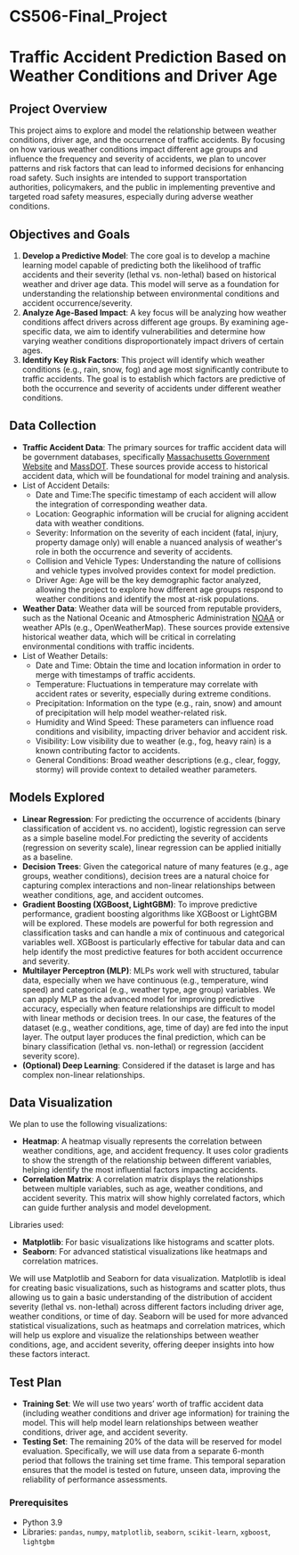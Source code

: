 # CS506-Final_Project
# Traffic Accident Prediction Based on Weather Conditions and Driver Age

## Project Overview
This project aims to explore and model the relationship between weather conditions, driver age, and the occurrence of traffic accidents. By focusing on how various weather conditions impact different age groups and influence the frequency and severity of accidents, we plan to uncover patterns and risk factors that can lead to informed decisions for enhancing road safety. Such insights are intended to support transportation authorities, policymakers, and the public in implementing preventive and targeted road safety measures, especially during adverse weather conditions.

## Objectives and Goals
1. **Develop a Predictive Model**: The core goal is to develop a machine learning model capable of predicting both the likelihood of traffic accidents and their severity (lethal vs. non-lethal) based on historical weather and driver age data. This model will serve as a foundation for understanding the relationship between environmental conditions and accident occurrence/severity.
2. **Analyze Age-Based Impact**: A key focus will be analyzing how weather conditions affect drivers across different age groups. By examining age-specific data, we aim to identify vulnerabilities and determine how varying weather conditions disproportionately impact drivers of certain ages.
3. **Identify Key Risk Factors**: This project will identify which weather conditions (e.g., rain, snow, fog) and age most significantly contribute to traffic accidents. The goal is to establish which factors are predictive of both the occurrence and severity of accidents under different weather conditions.

## Data Collection
- **Traffic Accident Data**: The primary sources for traffic accident data will be government databases, specifically  [Massachusetts Government Website](https://www.mass.gov) and [MassDOT](https://www.mass.gov/orgs/massachusetts-department-of-transportation). These sources provide access to historical accident data, which will be foundational for model training and analysis.
- List of Accident Details:
  - Date and Time:The specific timestamp of each accident will allow the integration of corresponding weather data.
  - Location: Geographic information will be crucial for aligning accident data with weather conditions.
  - Severity: Information on the severity of each incident (fatal, injury, property damage only) will enable a nuanced analysis of weather's role in both the occurrence and severity of accidents.
  - Collision and Vehicle Types: Understanding the nature of collisions and vehicle types involved provides context for model prediction.
  - Driver Age: Age will be the key demographic factor analyzed, allowing the project to explore how different age groups respond to weather conditions and identify the most at-risk populations.
- **Weather Data**: Weather data will be sourced from reputable providers, such as the National Oceanic and Atmospheric Administration [NOAA](https://www.noaa.gov) or weather APIs (e.g., OpenWeatherMap). These sources provide extensive historical weather data, which will be critical in correlating environmental conditions with traffic incidents.
- List of Weather Details:
  - Date and Time: Obtain the time and location information in order to merge with timestamps of traffic accidents. 
  - Temperature: Fluctuations in temperature may correlate with accident rates or severity, especially during extreme conditions.
  - Precipitation: Information on the type (e.g., rain, snow) and amount of precipitation will help model weather-related risk.
  - Humidity and Wind Speed: These parameters can influence road conditions and visibility, impacting driver behavior and accident risk.
  - Visibility: Low visibility due to weather (e.g., fog, heavy rain) is a known contributing factor to accidents.
  - General Conditions: Broad weather descriptions (e.g., clear, foggy, stormy) will provide context to detailed weather parameters.

## Models Explored
- **Linear Regression**: For predicting the occurrence of accidents (binary classification of accident vs. no accident), logistic regression can serve as a simple baseline model.For predicting the severity of accidents (regression on severity scale), linear regression can be applied initially as a baseline.
- **Decision Trees**: Given the categorical nature of many features (e.g., age groups, weather conditions), decision trees are a natural choice for capturing complex interactions and non-linear relationships between weather conditions, age, and accident outcomes.
- **Gradient Boosting (XGBoost, LightGBM)**: To improve predictive performance, gradient boosting algorithms like XGBoost or LightGBM will be explored. These models are powerful for both regression and classification tasks and can handle a mix of continuous and categorical variables well.
XGBoost is particularly effective for tabular data and can help identify the most predictive features for both accident occurrence and severity.
- **Multilayer Perceptron (MLP)**: MLPs work well with structured, tabular data, especially when we have continuous (e.g., temperature, wind speed) and categorical (e.g., weather type, age group) variables.
We can apply MLP as the advanced model for improving predictive accuracy, especially when feature relationships are difficult to model with linear methods or decision trees. In our case, the features of the dataset (e.g., weather conditions, age, time of day) are fed into the input layer. The output layer produces the final prediction, which can be binary classification (lethal vs. non-lethal) or regression (accident severity score).
- **(Optional) Deep Learning**: Considered if the dataset is large and has complex non-linear relationships.

## Data Visualization
We plan to use the following visualizations:
- **Heatmap**: A heatmap visually represents the correlation between weather conditions, age, and accident frequency. It uses color gradients to show the strength of the relationship between different variables, helping identify the most influential factors impacting accidents.
- **Correlation Matrix**: A correlation matrix displays the relationships between multiple variables, such as age, weather conditions, and accident severity. This matrix will show highly correlated factors, which can guide further analysis and model development.

Libraries used:
- **Matplotlib**: For basic visualizations like histograms and scatter plots.
- **Seaborn**: For advanced statistical visualizations like heatmaps and correlation matrices.

We will use Matplotlib and Seaborn for data visualization. Matplotlib is ideal for creating basic visualizations,  such as histograms and scatter plots, thus allowing us to gain a basic understanding of the distribution of accident severity (lethal vs. non-lethal) across different factors including driver age, weather conditions, or time of day. Seaborn will be used for more advanced statistical visualizations, such as heatmaps and correlation matrices, which will help us explore and visualize the relationships between weather conditions, age, and accident severity, offering deeper insights into how these factors interact.

## Test Plan
- **Training Set**: We will use two years’ worth of traffic accident data (including weather conditions and driver age information) for training the model. This will help model learn relationships between weather conditions, driver age, and accident severity.
- **Testing Set**: The remaining 20% of the data will be reserved for model evaluation. Specifically, we will use data from a separate 6-month period that follows the training set time frame. This temporal separation ensures that the model is tested on future, unseen data, improving the reliability of performance assessments.

### Prerequisites
- Python 3.9
- Libraries: `pandas`, `numpy`, `matplotlib`, `seaborn`, `scikit-learn`, `xgboost`, `lightgbm`


